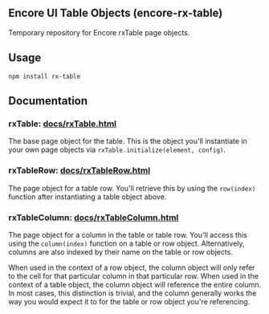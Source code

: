 ## Encore UI Table Objects (encore-rx-table)
Temporary repository for Encore rxTable page objects.

## Usage
`npm install rx-table`

## Documentation
### rxTable: [docs/rxTable.html](http://rackerlabs.github.io/encore-ui-table/docs/rxTable.html)
The base page object for the table.  This is the object you'll instantiate in your own page objects via `rxTable.initialize(element, config)`.

### rxTableRow: [docs/rxTableRow.html](http://rackerlabs.github.io/encore-ui-table/docs/rxTableRow.html)
The page object for a table row.  You'll retrieve this by using the `row(index)` function after instantiating a table object above.

### rxTableColumn: [docs/rxTableColumn.html](http://rackerlabs.github.io/encore-ui-table/docs/rxTableColumn.html)
The page object for a column in the table or table row.  You'll access this using the `column(index)` function on a table or row object.  Alternatively, columns are also indexed by their name on the table or row objects.

When used in the context of a row object, the column object will only refer to the cell for that particular column in that particular row.  When used in the context of a table object, the column object will reference the entire column.  In most cases, this distinction is trivial, and the column generally works the way you would expect it to for the table or row object you're referencing.
